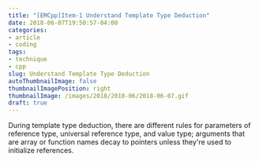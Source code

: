 ```yaml
---
title: "[EMCpp]Item-1 Understand Template Type Deduction"
date: 2018-06-07T19:50:57-04:00
categories:
- article
- coding
tags:
- technique
- cpp
slug: Understand Template Type Deduction
autoThumbnailImage: false
thumbnailImagePosition: right
thumbnailImage: /images/2018/2018-06/2018-06-07.gif
draft: true
---
```


During template type deduction, there are different rules for parameters of reference type, universal reference type, and value type; arguments that are array or function names decay to pointers unless they're used to initialize references.
<!--more-->